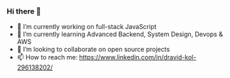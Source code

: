 ### Hi there 👋

<!--
**Dravid623/Dravid623** is a ✨ _special_ ✨ repository because its `README.md` (this file) appears on your GitHub profile.

Here are some ideas to get you started:

- 🔭 I’m currently working on ...
- 🌱 I’m currently learning ...
- 👯 I’m looking to collaborate on ...
- 🤔 I’m looking for help with ...
- 💬 Ask me about ...
- 📫 How to reach me: ...
- 😄 Pronouns: ...
- ⚡ Fun fact: ...
-->
- 🔭 I’m currently working on full-stack JavaScript
- 🌱 I’m currently learning Advanced Backend, System Design, Devops & AWS
- 👯 I’m looking to collaborate on open source projects
- 📫 How to reach me: https://www.linkedin.com/in/dravid-kol-296138202/
